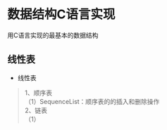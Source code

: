 # 数据结构C语言实现 #


用C语言实现的最基本的数据结构



## 线性表
* 线性表</br>
>1、顺序表</br>
（1）SequenceList：顺序表的的插入和删除操作</br>
2、链表</br>
（1）

    